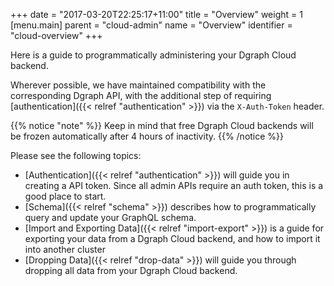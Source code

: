 +++
date = "2017-03-20T22:25:17+11:00"
title = "Overview"
weight = 1   
[menu.main]
    parent = "cloud-admin"
    name = "Overview"
    identifier = "cloud-overview"
+++

Here is a guide to programmatically administering your Dgraph Cloud backend.

Wherever possible, we have maintained compatibility with the corresponding Dgraph API,
with the additional step of requiring [authentication]({{< relref "authentication" >}}) via the `X-Auth-Token` header.

{{% notice "note" %}}
Keep in mind that free Dgraph Cloud backends will be frozen automatically after 4 hours of inactivity.
{{% /notice %}}

Please see the following topics:

* [Authentication]({{< relref "authentication" >}}) will guide you in creating a API token. Since all admin APIs require an auth token, this is a good place to start.
* [Schema]({{< relref "schema" >}}) describes how to programmatically query and update your GraphQL schema.
* [Import and Exporting Data]({{< relref "import-export" >}}) is a guide for exporting your data from a Dgraph Cloud backend, and how to import it into another cluster
* [Dropping Data]({{< relref "drop-data" >}}) will guide you through dropping all data from your Dgraph Cloud backend.

